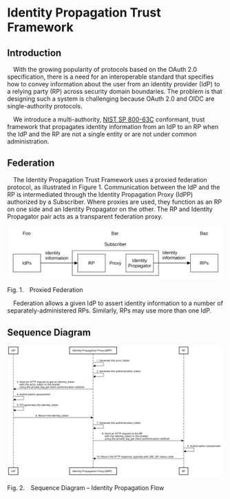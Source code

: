 # Identity Propagation Trust Framework

## Introduction

&emsp;With the growing popularity of protocols based on the OAuth 2.0 specification, there is a need for an interoperable standard that specifies how to convey information about the user from an identity provider (IdP) to a relying party (RP) across security domain boundaries. The problem is that designing such a system is challenging because OAuth 2.0 and OIDC are single-authority protocols.

&emsp;We introduce a multi-authority, [NIST SP 800-63C](https://pages.nist.gov/800-63-3/sp800-63c.html) conformant, trust framework that propagates identity information from an IdP to an RP when the IdP and the RP are not a single entity or are not under common administration.

## Federation

&emsp;The Identity Propagation Trust Framework uses a proxied federation protocol, as illustrated in Figure&nbsp;1. Communication between the IdP and the RP is intermediated through the Identity Propagation Proxy (IdPP) authorized by a Subscriber. Where proxies are used, they function as an RP on one side and an Identity Propagator on the other. The RP and Identity Propagator pair acts as a transparent federation proxy.


![Proxied Federation](./images/proxied_federation.svg)

<p class="figure">
Fig.&nbsp;1.&emsp;Proxied Federation
</p>

&emsp;Federation allows a given IdP to assert identity information to a number of separately-administered RPs. Similarly, RPs may use more than one IdP.

## Sequence Diagram


![Sequence Diagram](./images/identity_propagation_flow.svg)

<p class="figure">
Fig.&nbsp;2.&emsp;Sequence Diagram – Identity Propagation Flow
</p>

